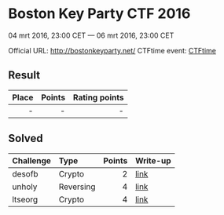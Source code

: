 # Boston Key Party CTF 2016
04 mrt 2016, 23:00 CET — 06 mrt 2016, 23:00 CET

Official URL: http://bostonkeyparty.net/ 
CTFtime event: [CTFtime](https://ctftime.org/event/252)

## Result
| Place | Points | Rating points |
|------:|-------:|--------------:|
| - | - | - |

## Solved
| Challenge | Type | Points | Write-up     |
|:----------|:-----|-------:|:-------------|
| desofb | Crypto | 2 | [link](crypto/desofb) |
| unholy | Reversing | 4 | [link](reversing/unholy) |
| ltseorg | Crypto | 4 | [link](crypto/ltseorg) |
